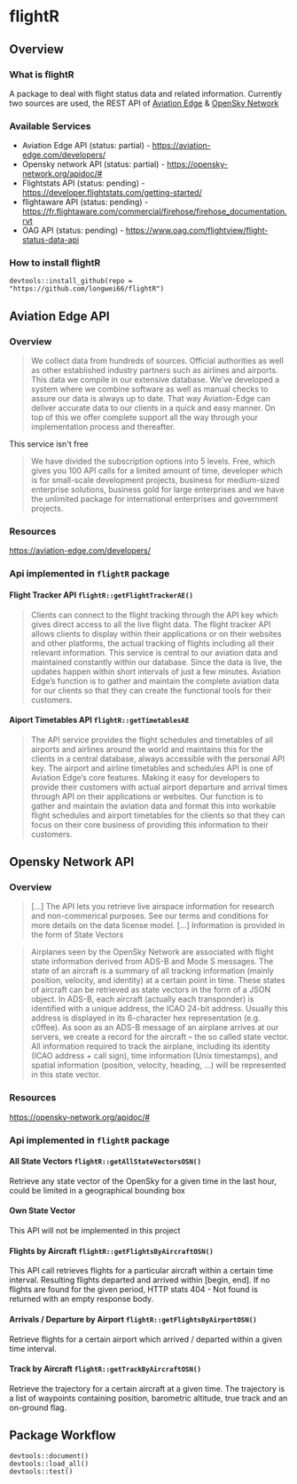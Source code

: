 # flightR

## Overview

### What is flightR

A package to deal with flight status data and related information.
Currently two sources are used, the REST API of [Aviation Edge](https://aviation-edge.com/developers/) & [OpenSky Network]()

### Available Services

- Aviation Edge API (status: partial) - https://aviation-edge.com/developers/
- Opensky network API (status: partial) - https://opensky-network.org/apidoc/#
- Flightstats API (status: pending) - https://developer.flightstats.com/getting-started/
- flightaware API (status: pending) - https://fr.flightaware.com/commercial/firehose/firehose_documentation.rvt
- OAG API (status: pending) - https://www.oag.com/flightview/flight-status-data-api



### How to install flightR

`devtools::install_github(repo = "https://github.com/longwei66/flightR")`


## Aviation Edge API

### Overview

> We collect data from hundreds of sources. Official authorities as well as other established industry partners such as airlines and airports. This data we compile in our extensive database. We’ve developed a system where we combine software as well as manual checks to assure our data is always up to date. That way Aviation-Edge can deliver accurate data to our clients in a quick and easy manner. On top of this we offer complete support all the way through your implementation process and thereafter.

This service isn't free

> We have divided the subscription options into 5 levels. Free, which gives you 100 API calls for a limited amount of time, developer which is for small-scale development projects, business for medium-sized enterprise solutions, business gold for large enterprises and we have the unlimited package for international enterprises and government projects.

### Resources
https://aviation-edge.com/developers/

### Api implemented in `flightR` package


#### Flight Tracker API `flightR::getFlightTrackerAE()`

> Clients can connect to the flight tracking through the API key which gives direct access to all the live flight data. The flight tracker API allows clients to display within their applications or on their websites and other platforms, the actual tracking of flights including all their relevant information. This service is central to our aviation data and maintained constantly within our database. Since the data is live, the updates happen within short intervals of just a few minutes. Aviation Edge’s function is to gather and maintain the complete aviation data for our clients so that they can create the functional tools for their customers.

#### Aiport Timetables API `flightR::getTimetablesAE`

> The API service provides the flight schedules and timetables of all airports and airlines around the world and maintains this for the clients in a central database, always accessible with the personal API key. The airport and airline timetables and schedules API is one of Aviation Edge’s core features. Making it easy for developers to provide their customers with actual airport departure and arrival times through API on their applications or websites. Our function is to gather and maintain the aviation data and format this into workable flight schedules and airport timetables for the clients so that they can focus on their core business of providing this information to their customers.


## Opensky Network API

### Overview

> [...] The API lets you retrieve live airspace information for research and non-commerical purposes. See our terms and conditions for more details on the data license model. [...] Information is provided in the form of State Vectors

> Airplanes seen by the OpenSky Network are associated with flight state information derived from ADS-B and Mode S messages. The state of an aircraft is a summary of all tracking information (mainly position, velocity, and identity) at a certain point in time. These states of aircraft can be retrieved as state vectors in the form of a JSON object.
In ADS-B, each aircraft (actually each transponder) is identified with a unique address, the ICAO 24-bit address. Usually this address is displayed in its 6-character hex representation (e.g. c0ffee).
As soon as an ADS-B message of an airplane arrives at our servers, we create a record for the aircraft – the so called state vector. All information required to track the airplane, including its identity (ICAO address + call sign), time information (Unix timestamps), and spatial information (position, velocity, heading, …) will be represented in this state vector.


### Resources
https://opensky-network.org/apidoc/#

### Api implemented in `flightR` package

#### All State Vectors `flightR::getAllStateVectorsOSN()`
Retrieve any state vector of the OpenSky for a given time in the last hour, could be limited in a geographical bounding box

#### Own State Vector
This API will not be implemented in this project

#### Flights by Aircraft `flightR::getFlightsByAircraftOSN()`
This API call retrieves flights for a particular aircraft within a certain time interval. Resulting flights departed and arrived within [begin, end]. If no flights are found for the given period, HTTP stats 404 - Not found is returned with an empty response body.

#### Arrivals / Departure by Airport `flightR::getFlightsByAirportOSN()`

Retrieve flights for a certain airport which arrived / departed within a given time interval.


#### Track by Aircraft `flightR::getTrackByAircraftOSN()`

Retrieve the trajectory for a certain aircraft at a given time. The trajectory is a list of waypoints containing position, barometric altitude, true track and an on-ground flag.


## Package Workflow

```
devtools::document()
devtools::load_all()
devtools::test()
```
